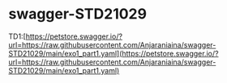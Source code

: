 # swagger-STD21029

TD1:[https://petstore.swagger.io/?url=https://raw.githubusercontent.com/Anjaraniaina/swagger-STD21029/main/exo1_part1.yaml](https://petstore.swagger.io/?url=https://raw.githubusercontent.com/Anjaraniaina/swagger-STD21029/main/exo1_part1.yaml)

